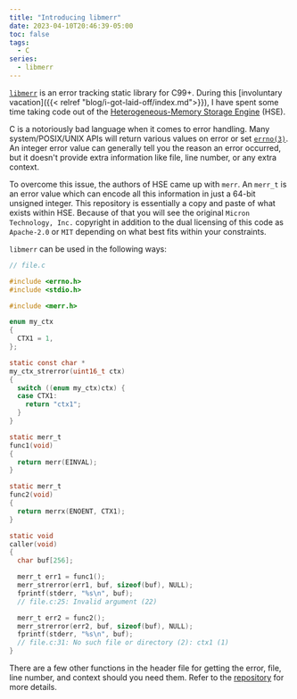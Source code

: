 ```yaml
---
title: "Introducing libmerr"
date: 2023-04-10T20:46:39-05:00
toc: false
tags:
  - C
series:
  - libmerr
---
```


[`libmerr`](https://github.com/tristan957/libmerr) is an error tracking static
library for C99+. During this [involuntary
vacation]({{< relref "blog/i-got-laid-off/index.md">}}), I have spent some time
taking code out of the
[Heterogeneous-Memory Storage Engine](https://github.com/hse-project/hse) (HSE).

<!--more-->

C is a notoriously bad language when it comes to error handling. Many
system/POSIX/UNIX APIs will return various values on error or set
[`errno(3)`](https://linux.die.net/man/3/errno). An integer error value can
generally tell you the reason an error occurred, but it doesn't provide extra
information like file, line number, or any extra context.

To overcome this issue, the authors of HSE came up with `merr`. An `merr_t` is
an error value which can encode all this information in just a 64-bit unsigned
integer. This repository is essentially a copy and paste of what exists within
HSE. Because of that you will see the original `Micron Technology, Inc.`
copyright in addition to the dual licensing of this code as `Apache-2.0` or
`MIT` depending on what best fits within your constraints.

`libmerr` can be used in the following ways:

```c
// file.c

#include <errno.h>
#include <stdio.h>

#include <merr.h>

enum my_ctx
{
  CTX1 = 1,
};

static const char *
my_ctx_strerror(uint16_t ctx)
{
  switch ((enum my_ctx)ctx) {
  case CTX1:
    return "ctx1";
  }
}

static merr_t
func1(void)
{
  return merr(EINVAL);
}

static merr_t
func2(void)
{
  return merrx(ENOENT, CTX1);
}

static void
caller(void)
{
  char buf[256];

  merr_t err1 = func1();
  merr_strerror(err1, buf, sizeof(buf), NULL);
  fprintf(stderr, "%s\n", buf);
  // file.c:25: Invalid argument (22)

  merr_t err2 = func2();
  merr_strerror(err2, buf, sizeof(buf), NULL);
  fprintf(stderr, "%s\n", buf);
  // file.c:31: No such file or directory (2): ctx1 (1)
}
```

There are a few other functions in the header file for getting the error, file,
line number, and context should you need them. Refer to the
[repository](https://github.com/tristan957/libmerr) for more details.
